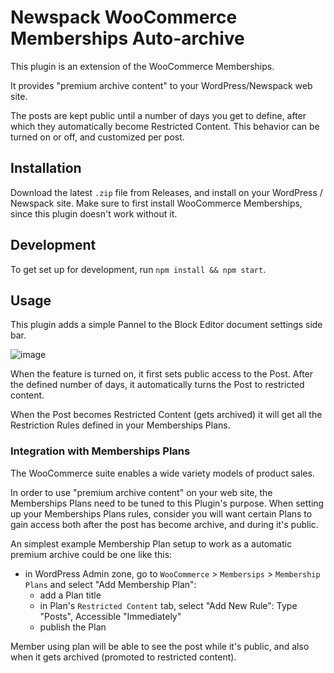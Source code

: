 # Newspack WooCommerce Memberships Auto-archive

This plugin is an extension of the WooCommerce Memberships.

It provides "premium archive content" to your WordPress/Newspack web site.

The posts are kept public until a number of days you get to define, after which they automatically become Restricted Content. This behavior can be turned on or off, and customized per post.

## Installation

Download the latest `.zip` file from Releases, and install on your WordPress / Newspack site. Make sure to first install WooCommerce Memberships, since this plugin doesn't work without it. 

## Development

To get set up for development, run `npm install && npm start`.

## Usage

This plugin adds a simple Pannel to the Block Editor document settings side bar.

![image](https://user-images.githubusercontent.com/29167323/86023321-d2219e00-ba2b-11ea-9bc8-a351a9a6332e.png)

When the feature is turned on, it first sets public access to the Post. After the defined number of days, it automatically turns the Post to restricted content. 

When the Post becomes Restricted Content (gets archived) it will get all the Restriction Rules defined in your Memberships Plans.

### Integration with Memberships Plans

The WooCommerce suite enables a wide variety models of product sales. 

In order to use "premium archive content" on your web site, the Memberships Plans need to be tuned to this Plugin's purpose. When setting up your Memberships Plans rules, consider you will want certain Plans to gain access both after the post has become archive, and during it's public.

An simplest example Membership Plan setup to work as a automatic premium archive could be one like this:
- in WordPress Admin zone, go to `WooCommerce` > `Membersips` > `Membership Plans` and select "Add Membership Plan":
  - add a Plan title
  - in Plan's `Restricted Content` tab, select "Add New Rule": Type "Posts", Accessible "Immediately"
  - publish the Plan

Member using plan will be able to see the post while it's public, and also when it gets archived (promoted to restricted content). 
